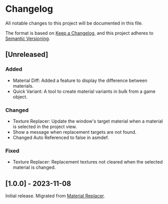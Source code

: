 # Changelog
All notable changes to this project will be documented in this file.

The format is based on [Keep a Changelog](https://keepachangelog.com/en/1.0.0/),
and this project adheres to [Semantic Versioning](https://semver.org/spec/v2.0.0.html).

## [Unreleased]

### Added

- Material Diff: Added a feature to display the difference between materials.
- Quick Variant: A tool to create material variants in bulk from a game object.

### Changed

- Texture Replacer: Update the window's target material when a material is selected in the project view.
- Show a message when replacement targets are not found.
- Changed Auto Referenced to false in asmdef.

### Fixed

- Texture Replacer: Replacement textures not cleared when the selected material is changed.

## [1.0.0] - 2023-11-08

Initial release. Migrated from [Material Replacer](https://github.com/kurotu/MaterialReplacer).
